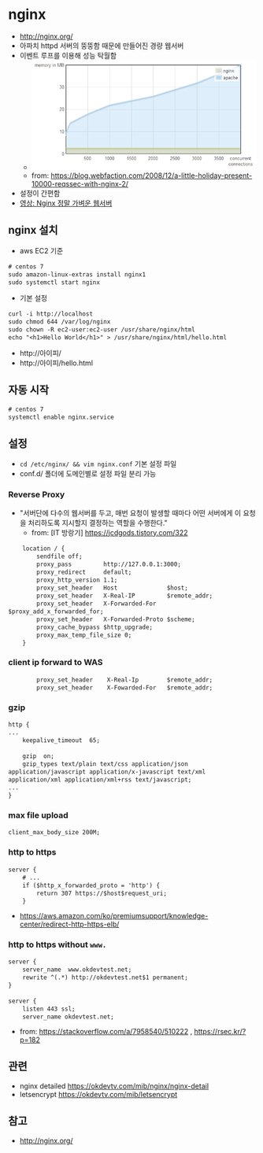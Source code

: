 # nginx
* http://nginx.org/
* 아파치 httpd 서버의 뚱뚱함 때문에 만들어진 경량 웹서버
* 이벤트 루프를 이용해 성능 탁월함
  * <img src="images/nginx-apache-memory.png" alt="nginx-apache-memory">
  * from: https://blog.webfaction.com/2008/12/a-little-holiday-present-10000-reqssec-with-nginx-2/
* 설정이 간편함
* [영상: Nginx 정말 가벼운 웹서버](https://youtu.be/u-leHy-l2a8)

## nginx 설치
* aws EC2 기준

```
# centos 7
sudo amazon-linux-extras install nginx1
sudo systemctl start nginx
```

* 기본 설정

```
curl -i http://localhost
sudo chmod 644 /var/log/nginx
sudo chown -R ec2-user:ec2-user /usr/share/nginx/html
echo "<h1>Hello World</h1>" > /usr/share/nginx/html/hello.html
```

* http://아이피/
* http://아이피/hello.html

## 자동 시작
```
# centos 7
systemctl enable nginx.service
```

## 설정
* `cd /etc/nginx/ && vim nginx.conf` 기본 설정 파일
* conf.d/ 폴더에 도메인별로 설정 파일 분리 가능

### Reverse Proxy
* "서버단에 다수의 웹서버를 두고, 매번 요청이 발생할 때마다 어떤 서버에게 이 요청을 처리하도록 지시할지 결정하는 역할을 수행한다."
  * from: [IT 방랑기] https://jcdgods.tistory.com/322

```
    location / {
        sendfile off;
        proxy_pass         http://127.0.0.1:3000;
        proxy_redirect     default;
        proxy_http_version 1.1;
        proxy_set_header   Host              $host;
        proxy_set_header   X-Real-IP         $remote_addr;
        proxy_set_header   X-Forwarded-For   $proxy_add_x_forwarded_for;
        proxy_set_header   X-Forwarded-Proto $scheme;
        proxy_cache_bypass $http_upgrade;
        proxy_max_temp_file_size 0;
    }
```

### client ip forward to WAS
```
        proxy_set_header    X-Real-Ip        $remote_addr;
        proxy_set_header    X-Fowarded-For   $remote_addr;
```

### gzip
```
http {
...
    keepalive_timeout  65;

    gzip  on;
    gzip_types text/plain text/css application/json application/javascript application/x-javascript text/xml application/xml application/xml+rss text/javascript;
...
}
```

### max file upload

```
client_max_body_size 200M;
```

### http to https

```
server {
    # ...
    if ($http_x_forwarded_proto = 'http') {
        return 307 https://$host$request_uri;
    }
```
* https://aws.amazon.com/ko/premiumsupport/knowledge-center/redirect-http-https-elb/

### http to https without `www.`

```
server {
    server_name  www.okdevtest.net;
    rewrite ^(.*) http://okdevtest.net$1 permanent;
}

server {
    listen 443 ssl;
    server_name okdevtest.net;
```

* from: https://stackoverflow.com/a/7958540/510222 , https://rsec.kr/?p=182

## 관련
* nginx detailed https://okdevtv.com/mib/nginx/nginx-detail
* letsencrypt https://okdevtv.com/mib/letsencrypt

## 참고
* http://nginx.org/
